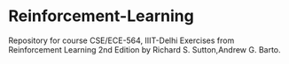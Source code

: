# Reinforcement-Learning
Repository for course CSE/ECE-564, IIIT-Delhi
Exercises from Reinforcement Learning 2nd Edition by Richard S. Sutton,Andrew G. Barto.
